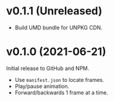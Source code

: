 # v0.1.1 (Unreleased)

* Build UMD bundle for UNPKG CDN.


# v0.1.0 (2021-06-21)

Initial release to GitHub and NPM.

* Use `manifest.json` to locate frames.
* Play/pause animation.
* Forward/backwards 1 frame at a time.
